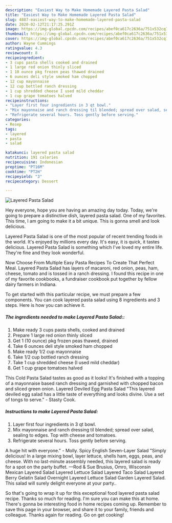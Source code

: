 ```yaml
---
description: "Easiest Way to Make Homemade Layered Pasta Salad"
title: "Easiest Way to Make Homemade Layered Pasta Salad"
slug: 4887-easiest-way-to-make-homemade-layered-pasta-salad
date: 2020-02-12T21:17:25.291Z
image: https://img-global.cpcdn.com/recipes/abef0ca617c2636a/751x532cq70/layered-pasta-salad-recipe-main-photo.jpg
thumbnail: https://img-global.cpcdn.com/recipes/abef0ca617c2636a/751x532cq70/layered-pasta-salad-recipe-main-photo.jpg
cover: https://img-global.cpcdn.com/recipes/abef0ca617c2636a/751x532cq70/layered-pasta-salad-recipe-main-photo.jpg
author: Wayne Cummings
ratingvalue: 4.3
reviewcount: 8
recipeingredient:
- 3 cups pasta shells cooked and drained
- 1 large red onion thinly sliced
- 1 10 ounce pkg frozen peas thawed drained
- 6 ounces deli style smoked ham chopped
- 12 cup mayonnaise
- 12 cup bottled ranch dressing
- 1 cup shredded cheese I used mild cheddar
- 1 cup grape tomatoes halved
recipeinstructions:
- "Layer first four ingredients in 3 qt bowl."
- "Mix mayonnaise and ranch dressing til blended; spread over salad, sealing to edges. Top with cheese and tomatoes."
- "Refrigerate several hours. Toss gently before serving."
categories:
- Resep
tags:
- layered
- pasta
- salad

katakunci: layered pasta salad
nutrition: 191 calories
recipecuisine: Indonesian
preptime: "PT16M"
cooktime: "PT2H"
recipeyield: "3"
recipecategory: Dessert

---
```



![Layered Pasta Salad](https://img-global.cpcdn.com/recipes/abef0ca617c2636a/751x532cq70/layered-pasta-salad-recipe-main-photo.jpg)

Hey everyone, hope you are having an amazing day today. Today, we're going to prepare a distinctive dish, layered pasta salad. One of my favorites. This time, I am going to make it a bit unique. This is gonna smell and look delicious.

Layered Pasta Salad is one of the most popular of recent trending foods in the world. It's enjoyed by millions every day. It's easy, it is quick, it tastes delicious. Layered Pasta Salad is something which I've loved my entire life. They're fine and they look wonderful.

Now Choose From Multiple Easy Pasta Recipes To Create That Perfect Meal. Layered Pasta Salad has layers of macaroni, red onion, peas, ham, cheese, tomato and is tossed in a ranch dressing. I found this recipe in one of my favorite cookbooks, a fundraiser cookbook put together by fellow dairy farmers in Indiana.


To get started with this particular recipe, we must prepare a few components. You can cook layered pasta salad using 8 ingredients and 3 steps. Here is how you can achieve it.

##### The ingredients needed to make Layered Pasta Salad::

1. Make ready 3 cups pasta shells, cooked and drained
1. Prepare 1 large red onion thinly sliced
1. Get 1 (10 ounce) pkg frozen peas thawed, drained
1. Take 6 ounces deli style smoked ham chopped
1. Make ready 1/2 cup mayonnaise
1. Take 1/2 cup bottled ranch dressing
1. Take 1 cup shredded cheese (I used mild cheddar)
1. Get 1 cup grape tomatoes halved


This Cold Pasta Salad tastes as good as it looks! It&#39;s finished with a topping of a mayonnaise based ranch dressing and garnished with chopped bacon and sliced green onion. Layered Deviled Egg Pasta Salad &#34;This layered deviled egg salad has a little taste of everything and looks divine. Use a set of tongs to serve.&#34; - Stasty Cook. 

##### Instructions to make Layered Pasta Salad:

1. Layer first four ingredients in 3 qt bowl.
1. Mix mayonnaise and ranch dressing til blended; spread over salad, sealing to edges. Top with cheese and tomatoes.
1. Refrigerate several hours. Toss gently before serving.


A huge hit with everyone.&#34; - Molly. Spicy English Seven-Layer Salad &#34;Simply delicious! In a large mixing bowl, layer lettuce, shells ham, eggs, peas, and cheese. With no last-minute assembly needed, this layered salad is ready for a spot on the party buffet. —Rod &amp; Sue Brusius, Omro, Wisconsin Mexican Layered Salad Layered Lettuce Salad Layered Taco Salad Layered Berry Gelatin Salad Overnight Layered Lettuce Salad Garden Layered Salad. This salad will surely delight everyone at your party.. 

So that's going to wrap it up for this exceptional food layered pasta salad recipe. Thanks so much for reading. I'm sure you can make this at home. There's gonna be interesting food in home recipes coming up. Remember to save this page in your browser, and share it to your family, friends and colleague. Thanks again for reading. Go on get cooking!
